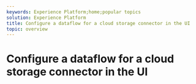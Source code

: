 ```yaml
---
keywords: Experience Platform;home;popular topics
solution: Experience Platform
title: Configure a dataflow for a cloud storage connector in the UI
topic: overview
---
```


# Configure a dataflow for a cloud storage connector in the UI
